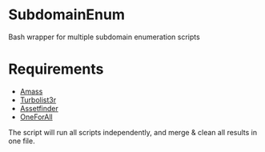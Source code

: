 # SubdomainEnum
Bash wrapper for multiple subdomain enumeration scripts

# Requirements
- [Amass](https://github.com/OWASP/Amass)
- [Turbolist3r](https://github.com/fleetcaptain/Turbolist3r)
- [Assetfinder](https://github.com/tomnomnom/assetfinder)
- [OneForAll](https://github.com/shmilylty/OneForAll) 

The script will run all scripts independently, and merge & clean all results in one file.
